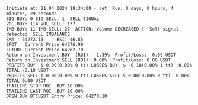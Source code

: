     Initiate at: 21 04 2024 18:34:08 - cet  Run: 0 days, 0 hours, 4 minutes, 29 seconds
    SIG BUY: 0 SIG SELL: 1  SELL SIGNAL
    VOL BUY: 114 VOL SELL: 137
    IMB BUY: 11 IMB SELL: 27  ACTION: Volume DECREASED !  Sell signal detected  SELL IMBALANCE
    SMA : 64272.13     RSI: 46.85
    SPOT   Current Price 64276.99
    FUTURE Current Price 64262.70
    Return on Investment BUY  (ROI): -1.39%  Profit/Loss: -0.09 USDT
    Return on Investment SELL (ROI): 0.00%  Profit/Loss: 0.00 USDT
    PROFITS BUY  $ 0.00(0.00% 0 tt) LOSSES BUY  $ -0.18(0.00% 1 tt)  0.00%  TOTAL -0.18 USDT
    PROFITS SELL $ 0.00(0.00% 0 tt) LOSSES SELL $ 0.00(0.00% 0 tt)  0.00%  TOTAL 0.00 USDT
    TRAILING STOP ROI  BUY 10.00%
    TRAILING LAST ROI  BUY 10.00%
    OPEN BUY BTCUSDT Entry Price: 64270.10
